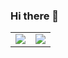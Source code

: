 ### Hi there 👋

<!--
**hstarorg/hstarorg** is a ✨ _special_ ✨ repository because its `README.md` (this file) appears on your GitHub profile.

Here are some ideas to get you started:

- 🔭 I’m currently working on ...
- 🌱 I’m currently learning ...
- 👯 I’m looking to collaborate on ...
- 🤔 I’m looking for help with ...
- 💬 Ask me about ...
- 📫 How to reach me: ...
- 😄 Pronouns: ...
- ⚡ Fun fact: ...
-->

<table>
  <tr>
    <td valign="top">
      <img src="https://github-readme-stats.vercel.app/api?username=hstarorg&theme=dracula&show_icons=true&include_all_commits=true" />
    </td>
    <td valign="top">
      <img src="https://github-readme-stats.vercel.app/api/top-langs/?username=hstarorg&layout=compact&theme=dracula" />
    </td>
  </tr>
</table>


